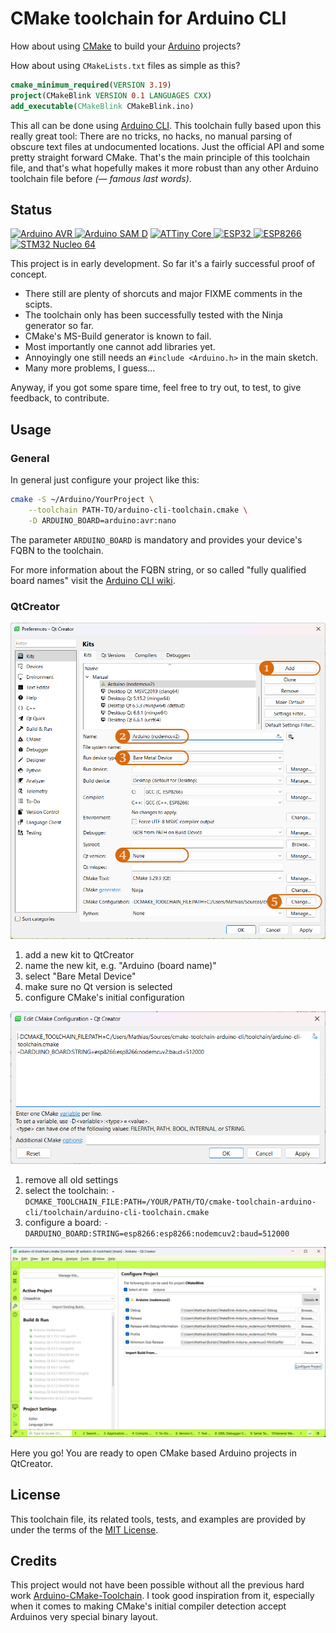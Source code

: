 # CMake toolchain for Arduino CLI

How about using [CMake](https://cmake.org) to build your [Arduino](https://arduino.cc/) projects?

How about using `CMakeLists.txt` files as simple as this?

```CMake
cmake_minimum_required(VERSION 3.19)
project(CMakeBlink VERSION 0.1 LANGUAGES CXX)
add_executable(CMakeBlink CMakeBlink.ino)
```

This all can be done using [Arduino CLI](https://github.com/arduino/arduino-cli).
This  toolchain fully based upon this really great tool: There are no tricks, no hacks, 
no manual parsing  of obscure text files at undocumented locations. Just the official
API and some pretty straight forward CMake. That's the main principle of this toolchain
file, and that's what hopefully  makes it more robust than any other Arduino toolchain
file before *(— famous last words)*.

## Status

[![Arduino AVR    ][ArduinoAVR.svg] ][ArduinoAVR.yml]
[![Arduino SAM D  ][ArduinoSAMD.svg]][ArduinoSAMD.yml]
[![ATTiny Core    ][ATTinyCore.svg] ][ATTinyCore.yml]
[![ESP32          ][ESP32.svg]      ][ESP32.yml]
[![ESP8266        ][ESP8266.svg]    ][ESP8266.yml]
[![STM32 Nucleo 64][STM32.svg]      ][STM32.yml]

This project is in early development. So far it's a fairly successful proof of concept.

- There still are plenty of shorcuts and major FIXME comments in the scipts.
- The toolchain only has been successfully tested with the Ninja generator so far.
- CMake's MS-Build generator is known to fail.
- Most importantly one cannot add libraries yet.
- Annoyingly one still needs an `#include <Arduino.h>` in the main sketch.
- Many more problems, I guess...

Anyway, if you got some spare time, feel free to try out, to test, to give feedback,
to contribute.

## Usage
### General

In general just configure your project like this:

```Bash
cmake -S ~/Arduino/YourProject \
    --toolchain PATH-TO/arduino-cli-toolchain.cmake \
    -D ARDUINO_BOARD=arduino:avr:nano
```

The parameter `ARDUINO_BOARD` is mandatory and provides your device's FQBN to the toolchain.

For more information about the FQBN string, or so called "fully qualified board names" visit
the [Arduino CLI wiki](https://arduino.github.io/arduino-cli/1.0/FAQ/#whats-the-fqbn-string).

### QtCreator

![Setup a new kit](.assets/qtcreator-kit-setup.png)

1. add a new kit to QtCreator
2. name the new kit, e.g. "Arduino (board name)"
3. select "Bare Metal Device"
4. make sure no Qt version is selected
5. configure CMake's initial configuration

![Configure the kit's CMake settings](.assets/qtcreator-kit-setup-cmake.png)

1. remove all old settings
2. select the toolchain: `-DCMAKE_TOOLCHAIN_FILE:PATH=/YOUR/PATH/TO/cmake-toolchain-arduino-cli/toolchain/arduino-cli-toolchain.cmake`
3. configure a board: `-DARDUINO_BOARD:STRING=esp8266:esp8266:nodemcuv2:baud=512000`

![Setup a project](.assets/qtcreator-project-setup.png)

Here you go! You are ready to open CMake based Arduino projects in QtCreator.

## License

This toolchain file, its related tools, tests, and examples are provided by under the terms
of the [MIT License](LICENSE).

## Credits

This project would not have been possible without all the previous hard work
[Arduino-CMake-Toolchain](https://github.com/a9183756-gh/Arduino-CMake-Toolchain).
I took good inspiration from it, especially when it comes to making CMake's initial
compiler detection accept Arduinos very special binary layout.



[ArduinoAVR.svg]:  https://github.com/hasselmm/cmake-toolchain-arduino-cli/actions/workflows/Test-ArduinoAVR.yml/badge.svg
[ArduinoSAMD.svg]: https://github.com/hasselmm/cmake-toolchain-arduino-cli/actions/workflows/Test-ArduinoSAMD.yml/badge.svg
[ATTinyCore.svg]:  https://github.com/hasselmm/cmake-toolchain-arduino-cli/actions/workflows/Test-ATTinyCore.yml/badge.svg
[ESP32.svg]:       https://github.com/hasselmm/cmake-toolchain-arduino-cli/actions/workflows/Test-ESP32.yml/badge.svg
[ESP8266.svg]:     https://github.com/hasselmm/cmake-toolchain-arduino-cli/actions/workflows/Test-ESP8266.yml/badge.svg
[STM32.svg]:       https://github.com/hasselmm/cmake-toolchain-arduino-cli/actions/workflows/Test-STM32.yml/badge.svg

[ArduinoAVR.yml]:  https://github.com/hasselmm/cmake-toolchain-arduino-cli/actions/workflows/Test-ArduinoAVR.yml
[ArduinoSAMD.yml]: https://github.com/hasselmm/cmake-toolchain-arduino-cli/actions/workflows/Test-ArduinoSAMD.yml
[ATTinyCore.yml]:  https://github.com/hasselmm/cmake-toolchain-arduino-cli/actions/workflows/Test-ATTinyCore.yml
[ESP32.yml]:       https://github.com/hasselmm/cmake-toolchain-arduino-cli/actions/workflows/Test-ESP32.yml
[ESP8266.yml]:     https://github.com/hasselmm/cmake-toolchain-arduino-cli/actions/workflows/Test-ESP8266.yml
[STM32.yml]:       https://github.com/hasselmm/cmake-toolchain-arduino-cli/actions/workflows/Test-STM32.yml
